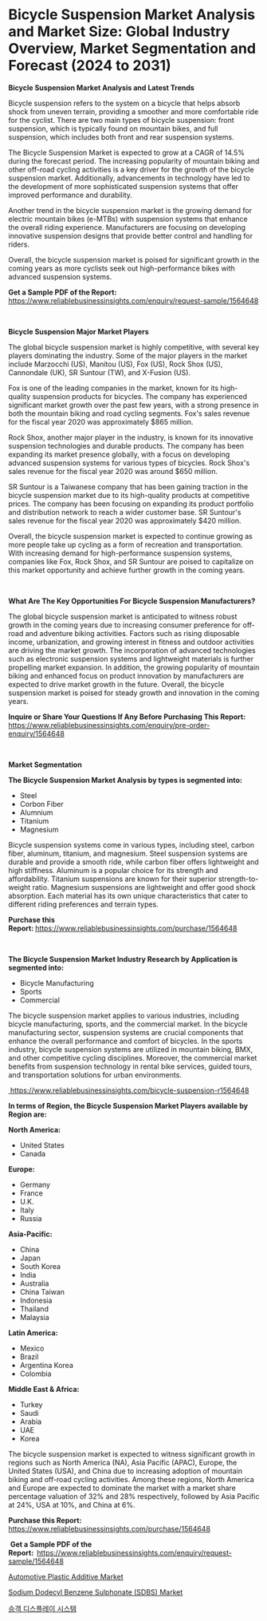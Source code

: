<p><h1>Bicycle Suspension Market Analysis and Market Size: Global Industry Overview, Market Segmentation and Forecast (2024 to 2031)</h1></p><p><strong>Bicycle Suspension Market Analysis and Latest Trends</strong></p>
<p><p>Bicycle suspension refers to the system on a bicycle that helps absorb shock from uneven terrain, providing a smoother and more comfortable ride for the cyclist. There are two main types of bicycle suspension: front suspension, which is typically found on mountain bikes, and full suspension, which includes both front and rear suspension systems.</p><p>The Bicycle Suspension Market is expected to grow at a CAGR of 14.5% during the forecast period. The increasing popularity of mountain biking and other off-road cycling activities is a key driver for the growth of the bicycle suspension market. Additionally, advancements in technology have led to the development of more sophisticated suspension systems that offer improved performance and durability.</p><p>Another trend in the bicycle suspension market is the growing demand for electric mountain bikes (e-MTBs) with suspension systems that enhance the overall riding experience. Manufacturers are focusing on developing innovative suspension designs that provide better control and handling for riders.</p><p>Overall, the bicycle suspension market is poised for significant growth in the coming years as more cyclists seek out high-performance bikes with advanced suspension systems.</p></p>
<p><strong>Get a Sample PDF of the Report:&nbsp;</strong> <a href="https://www.reliablebusinessinsights.com/enquiry/request-sample/1564648">https://www.reliablebusinessinsights.com/enquiry/request-sample/1564648</a></p>
<p>&nbsp;</p>
<p><strong>Bicycle Suspension Major Market Players</strong></p>
<p><p>The global bicycle suspension market is highly competitive, with several key players dominating the industry. Some of the major players in the market include Marzocchi (US), Manitou (US), Fox (US), Rock Shox (US), Cannondale (UK), SR Suntour (TW), and X-Fusion (US).</p><p>Fox is one of the leading companies in the market, known for its high-quality suspension products for bicycles. The company has experienced significant market growth over the past few years, with a strong presence in both the mountain biking and road cycling segments. Fox's sales revenue for the fiscal year 2020 was approximately $865 million.</p><p>Rock Shox, another major player in the industry, is known for its innovative suspension technologies and durable products. The company has been expanding its market presence globally, with a focus on developing advanced suspension systems for various types of bicycles. Rock Shox's sales revenue for the fiscal year 2020 was around $650 million.</p><p>SR Suntour is a Taiwanese company that has been gaining traction in the bicycle suspension market due to its high-quality products at competitive prices. The company has been focusing on expanding its product portfolio and distribution network to reach a wider customer base. SR Suntour's sales revenue for the fiscal year 2020 was approximately $420 million.</p><p>Overall, the bicycle suspension market is expected to continue growing as more people take up cycling as a form of recreation and transportation. With increasing demand for high-performance suspension systems, companies like Fox, Rock Shox, and SR Suntour are poised to capitalize on this market opportunity and achieve further growth in the coming years.</p></p>
<p>&nbsp;</p>
<p><strong>What Are The Key Opportunities For Bicycle Suspension Manufacturers?</strong></p>
<p><p>The global bicycle suspension market is anticipated to witness robust growth in the coming years due to increasing consumer preference for off-road and adventure biking activities. Factors such as rising disposable income, urbanization, and growing interest in fitness and outdoor activities are driving the market growth. The incorporation of advanced technologies such as electronic suspension systems and lightweight materials is further propelling market expansion. In addition, the growing popularity of mountain biking and enhanced focus on product innovation by manufacturers are expected to drive market growth in the future. Overall, the bicycle suspension market is poised for steady growth and innovation in the coming years.</p></p>
<p><strong>Inquire or Share Your Questions If Any Before Purchasing This Report:</strong> <a href="https://www.reliablebusinessinsights.com/enquiry/pre-order-enquiry/1564648">https://www.reliablebusinessinsights.com/enquiry/pre-order-enquiry/1564648</a></p>
<p>&nbsp;</p>
<p><strong>Market Segmentation</strong></p>
<p><strong>The Bicycle Suspension Market Analysis by types is segmented into:</strong></p>
<p><ul><li>Steel</li><li>Corbon Fiber</li><li>Alumnium</li><li>Titanium</li><li>Magnesium</li></ul></p>
<p><p>Bicycle suspension systems come in various types, including steel, carbon fiber, aluminum, titanium, and magnesium. Steel suspension systems are durable and provide a smooth ride, while carbon fiber offers lightweight and high stiffness. Aluminum is a popular choice for its strength and affordability. Titanium suspensions are known for their superior strength-to-weight ratio. Magnesium suspensions are lightweight and offer good shock absorption. Each material has its own unique characteristics that cater to different riding preferences and terrain types.</p></p>
<p><strong>Purchase this Report:&nbsp;</strong><a href="https://www.reliablebusinessinsights.com/purchase/1564648">https://www.reliablebusinessinsights.com/purchase/1564648</a></p>
<p>&nbsp;</p>
<p><strong>The Bicycle Suspension Market Industry Research by Application is segmented into:</strong></p>
<p><ul><li>Bicycle Manufacturing</li><li>Sports</li><li>Commercial</li></ul></p>
<p><p>The bicycle suspension market applies to various industries, including bicycle manufacturing, sports, and the commercial market. In the bicycle manufacturing sector, suspension systems are crucial components that enhance the overall performance and comfort of bicycles. In the sports industry, bicycle suspension systems are utilized in mountain biking, BMX, and other competitive cycling disciplines. Moreover, the commercial market benefits from suspension technology in rental bike services, guided tours, and transportation solutions for urban environments.</p></p>
<p><a href="https://www.reliablebusinessinsights.com/bicycle-suspension-r1564648">&nbsp;https://www.reliablebusinessinsights.com/bicycle-suspension-r1564648</a></p>
<p><strong>In terms of Region, the Bicycle Suspension Market Players available by Region are:</strong></p>
<p>
    <p> <strong> North America: </strong>
        <ul>
            <li>United States</li>
            <li>Canada</li>
        </ul>
        </p> 
    <p> <strong> Europe: </strong>
        <ul>
            <li>Germany</li>
            <li>France</li>
            <li>U.K.</li>
            <li>Italy</li>
            <li>Russia</li>
        </ul>
        </p> 
    <p> <strong> Asia-Pacific: </strong>
        <ul>
            <li>China</li>
            <li>Japan</li>
            <li>South Korea</li>
            <li>India</li>
            <li>Australia</li>
            <li>China Taiwan</li>
            <li>Indonesia</li>
            <li>Thailand</li>
            <li>Malaysia</li>
        </ul>
        </p> 
    <p> <strong> Latin America: </strong>
        <ul>
            <li>Mexico</li>
            <li>Brazil</li>
            <li>Argentina Korea</li>
            <li>Colombia</li>
        </ul>
        </p> 
    <p> <strong> Middle East & Africa: </strong>
        <ul>
            <li>Turkey</li>
            <li>Saudi</li>
            <li>Arabia</li>
            <li>UAE</li>
            <li>Korea</li>
        </ul>
    </p>
    </p>
<p><p>The bicycle suspension market is expected to witness significant growth in regions such as North America (NA), Asia Pacific (APAC), Europe, the United States (USA), and China due to increasing adoption of mountain biking and off-road cycling activities. Among these regions, North America and Europe are expected to dominate the market with a market share percentage valuation of 32% and 28% respectively, followed by Asia Pacific at 24%, USA at 10%, and China at 6%.</p></p>
<p><strong>Purchase this Report: </strong><a href="https://www.reliablebusinessinsights.com/purchase/1564648">https://www.reliablebusinessinsights.com/purchase/1564648</a></p>
<p>&nbsp;<strong>Get a Sample PDF of the Report:&nbsp;&nbsp;</strong><a href="https://www.reliablebusinessinsights.com/enquiry/request-sample/1564648">https://www.reliablebusinessinsights.com/enquiry/request-sample/1564648</a></p>
<p><strong></strong></p>
<p><p><a href="https://github.com/brendafegmorris532/Market-Research-Report-List-1/blob/main/automotive-plastic-additive-market.md">Automotive Plastic Additive Market</a></p><p><a href="https://github.com/zcbxbnir25/Market-Research-Report-List-1/blob/main/sodium-dodecyl-benzene-sulphonate-sdbs-market.md">Sodium Dodecyl Benzene Sulphonate (SDBS) Market</a></p><p><a href="https://github.com/admichael111/Market-Research-Report-List-1/blob/main/4223206147126.md">승객 디스플레이 시스템</a></p></p>